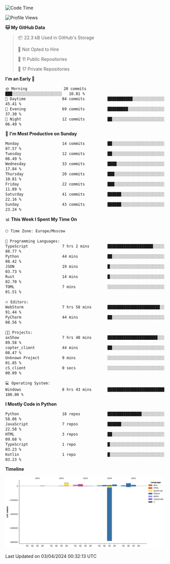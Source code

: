 <!--START_SECTION:waka-->
![Code Time](http://img.shields.io/badge/Code%20Time-243%20hrs%2036%20mins-blue)

![Profile Views](http://img.shields.io/badge/Profile%20Views-0-blue)

**🐱 My GitHub Data** 

> 📦 22.3 kB Used in GitHub's Storage 
 > 
> 🚫 Not Opted to Hire
 > 
> 📜 11 Public Repositories 
 > 
> 🔑 17 Private Repositories 
 > 
**I'm an Early 🐤** 

```text
🌞 Morning                20 commits          ███░░░░░░░░░░░░░░░░░░░░░░   10.81 % 
🌆 Daytime                84 commits          ███████████░░░░░░░░░░░░░░   45.41 % 
🌃 Evening                69 commits          █████████░░░░░░░░░░░░░░░░   37.30 % 
🌙 Night                  12 commits          ██░░░░░░░░░░░░░░░░░░░░░░░   06.49 % 
```
📅 **I'm Most Productive on Sunday** 

```text
Monday                   14 commits          ██░░░░░░░░░░░░░░░░░░░░░░░   07.57 % 
Tuesday                  12 commits          ██░░░░░░░░░░░░░░░░░░░░░░░   06.49 % 
Wednesday                33 commits          ████░░░░░░░░░░░░░░░░░░░░░   17.84 % 
Thursday                 20 commits          ███░░░░░░░░░░░░░░░░░░░░░░   10.81 % 
Friday                   22 commits          ███░░░░░░░░░░░░░░░░░░░░░░   11.89 % 
Saturday                 41 commits          ██████░░░░░░░░░░░░░░░░░░░   22.16 % 
Sunday                   43 commits          ██████░░░░░░░░░░░░░░░░░░░   23.24 % 
```


📊 **This Week I Spent My Time On** 

```text
🕑︎ Time Zone: Europe/Moscow

💬 Programming Languages: 
TypeScript               7 hrs 2 mins        ████████████████████░░░░░   80.77 % 
Python                   44 mins             ██░░░░░░░░░░░░░░░░░░░░░░░   08.42 % 
JSON                     19 mins             █░░░░░░░░░░░░░░░░░░░░░░░░   03.73 % 
Rust                     14 mins             █░░░░░░░░░░░░░░░░░░░░░░░░   02.70 % 
TOML                     7 mins              ░░░░░░░░░░░░░░░░░░░░░░░░░   01.51 % 

🔥 Editors: 
WebStorm                 7 hrs 58 mins       ███████████████████████░░   91.44 % 
PyCharm                  44 mins             ██░░░░░░░░░░░░░░░░░░░░░░░   08.56 % 

🐱‍💻 Projects: 
axShow                   7 hrs 48 mins       ██████████████████████░░░   89.58 % 
copter_client            44 mins             ██░░░░░░░░░░░░░░░░░░░░░░░   08.47 % 
Unknown Project          9 mins              ░░░░░░░░░░░░░░░░░░░░░░░░░   01.85 % 
cS_client                0 secs              ░░░░░░░░░░░░░░░░░░░░░░░░░   00.09 % 

💻 Operating System: 
Windows                  8 hrs 43 mins       █████████████████████████   100.00 % 
```

**I Mostly Code in Python** 

```text
Python                   18 repos            ███████████████░░░░░░░░░░   58.06 % 
JavaScript               7 repos             ██████░░░░░░░░░░░░░░░░░░░   22.58 % 
HTML                     3 repos             ██░░░░░░░░░░░░░░░░░░░░░░░   09.68 % 
TypeScript               1 repo              █░░░░░░░░░░░░░░░░░░░░░░░░   03.23 % 
Kotlin                   1 repo              █░░░░░░░░░░░░░░░░░░░░░░░░   03.23 % 
```



**Timeline**

![Lines of Code chart](https://raw.githubusercontent.com/adlemx/adlemx/main/assets/bar_graph.png)


 Last Updated on 03/04/2024 00:32:13 UTC
<!--END_SECTION:waka-->
